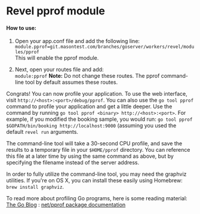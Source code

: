 Revel pprof module
============

#### How to use:

1. Open your app.conf file and add the following line:  
`module.pprof=git.masontest.com/branches/goserver/workers/revel/modules/pprof`  
This will enable the pprof module.

2. Next, open your routes file and add:  
`module:pprof` **Note:** Do not change these routes. The pprof command-line tool by default assumes these routes.

Congrats! You can now profile your application. To use the web interface, visit `http://<host>:<port>/debug/pprof`. You can also use the `go tool pprof` command to profile your application and get a little deeper. Use the command by running `go tool pprof <binary> http://<host>:<port>`. For example, if you modified the booking sample, you would run: `go tool pprof $GOPATH/bin/booking http://localhost:9000` (assuming you used the default `revel run` arguments.

The command-line tool will take a 30-second CPU profile, and save the results to a temporary file in your `$HOME/pprof` directory. You can reference this file at a later time by using the same command as above, but by specifying the filename instead of the server address.

In order to fully utilize the command-line tool, you may need the graphviz utilities. If you're on OS X, you can install these easily using Homebrew: `brew install graphviz`.

To read more about profiling Go programs, here is some reading material: [The Go Blog](http://blog.golang.org/profiling-go-programs) : [net/pprof package documentation](http://golang.org/pkg/net/http/pprof/)